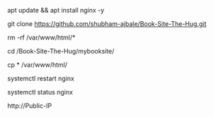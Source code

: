 apt update && apt install nginx -y 

git clone https://github.com/shubham-ajbale/Book-Site-The-Hug.git

rm -rf /var/www/html/*

cd /Book-Site-The-Hug/mybooksite/
 
cp * /var/www/html/

systemctl restart nginx
 
systemctl status nginx

http://Public-IP
